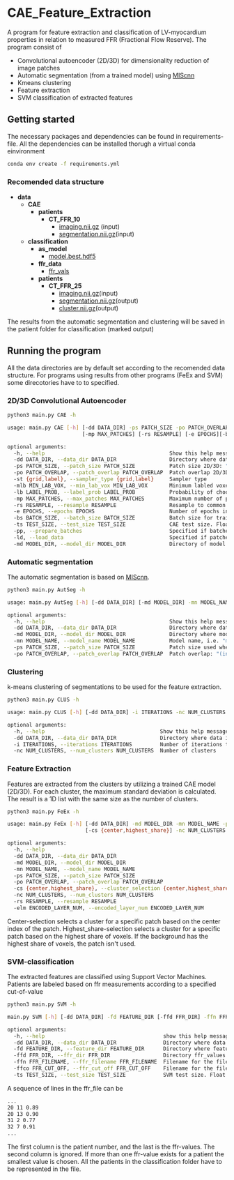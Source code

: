 # CAE_Feature_Extraction
A program for feature extraction and classification of LV-myocardium properties in relation to measured FFR (Fractional Flow Reserve). The program consist of 

- Convolutional autoencoder (2D/3D) for dimensionality reduction of image patches
- Automatic segmentation (from a trained model) using [MIScnn](https://github.com/frankkramer-lab/MIScnn)
- Kmeans clustering
- Feature extraction
- SVM classification of extracted features 

## Getting started
The necessary packages and dependencies can be found in requirements-file. All the dependencies can be installed thorugh a virtual conda einvironment
```bash
conda env create -f requirements.yml
```
### Recomended data structure
- __data__
   - __CAE__
     - __patients__
       - __CT\_FFR\_10__
         - [imaging.nii.gz](CAE/patients/CT_FFR_10/imaging.nii.gz) (input)
         - [segmentation.nii.gz](CAE/patients/CT_FFR_10/segmentation.nii.gz)(input)            
   - __classification__
     - __as\_model__
       - [model.best.hdf5](classification/as_model/model.best.hdf5)
     - __ffr\_data__
       - [ffr\_vals](classification/ffr_data/ffr_vals)
     - __patients__
       - __CT\_FFR\_25__
         - [imaging.nii.gz](classification/patients/CT_FFR_25/imaging.nii.gz)(input)
         - [segmentation.nii.gz](classification/patients/CT_FFR_25/segmentation.nii.gz)(output)
         - [cluster.nii.gz](classification/patients/CT_FFR_25/cluster.nii.gz)(output)

The results from the automatic segmentation and clustering will be saved in the patient folder for classification (marked output)

## Running the program
All the data directories are by default set according to the recomended data structure. For programs using results from other programs (FeEx and SVM) some direcotories have to to specified.
### 2D/3D Convolutional Autoencoder
```bash
python3 main.py CAE -h

usage: main.py CAE [-h] [-dd DATA_DIR] -ps PATCH_SIZE -po PATCH_OVERLAP -st {grid,label} [-mlb MIN_LAB_VOX] [-lb LABEL_PROB]
                        [-mp MAX_PATCHES] [-rs RESAMPLE] [-e EPOCHS][-bs BATCH_SIZE] [-ts TEST_SIZE] [-pp] [-ld] [-md MODEL_DIR]

optional arguments:
  -h, --help                                        Show this help message and exit
  -dd DATA_DIR, --data_dir DATA_DIR                 Directory where data is stored
  -ps PATCH_SIZE, --patch_size PATCH_SIZE           Patch size 2D/3D: "(1,int,int)" or "(int,int,int)"
  -po PATCH_OVERLAP, --patch_overlap PATCH_OVERLAP  Patch overlap 2D/3D: (0,int,int) or (int,int,int). Must be even number and smaller than patch size
  -st {grid,label}, --sampler_type {grid,label}     Sampler type
  -mlb MIN_LAB_VOX, --min_lab_vox MIN_LAB_VOX       Minimum labled voxels used by grid-sampler
  -lb LABEL_PROB, --label_prob LABEL_PROB           Probability of choosing patches with labeled voxel as center. Used by label-sampler
  -mp MAX_PATCHES, --max_patches MAX_PATCHES        Maximum number of patches to extract
  -rs RESAMPLE, --resample RESAMPLE                 Resample to common voxel spacing (float,float,float)
  -e EPOCHS, --epochs EPOCHS                        Number of epochs in training of CAE
  -bs BATCH_SIZE, --batch_size BATCH_SIZE           Batch size for training
  -ts TEST_SIZE, --test_size TEST_SIZE              CAE test size. Float between 0.0 and 1.0
  -pp, --prepare_batches                            Specified if batches should be prepared and saved in mini-batches
  -ld, --load_data                                  Specified if patches sould be loaded. For this option to work data must exist in the tmp folder
  -md MODEL_DIR, --model_dir MODEL_DIR              Directory of model if model should be loaded for prediction
```
### Automatic segmentation
The automatic segmentation is based on [MIScnn](https://github.com/frankkramer-lab/MIScnn). 
```bash
python3 main.py AutSeg -h

usage: main.py AutSeg [-h] [-dd DATA_DIR] [-md MODEL_DIR] -mn MODEL_NAME -ps PATCH_SIZE -po PATCH_OVERLAP

optional arguments:
  -h, --help                                        Show this help message and exit
  -dd DATA_DIR, --data_dir DATA_DIR                 Directory where data is stored
  -md MODEL_DIR, --model_dir MODEL_DIR              Directory where model is stored
  -mn MODEL_NAME, --model_name MODEL_NAME           Model name, i.e. "model.best"
  -ps PATCH_SIZE, --patch_size PATCH_SIZE           Patch size used when the model was trained: "(int,int,int)"
  -po PATCH_OVERLAP, --patch_overlap PATCH_OVERLAP  Patch overlap: "(int,int,int)"lap PATCH_OVERLAP  Patch overlap: "(int,int,int)"
```
### Clustering
k-means clustering of segmentations to be used for the feature extraction.
```bash
python3 main.py CLUS -h

usage: main.py CLUS [-h] [-dd DATA_DIR] -i ITERATIONS -nc NUM_CLUSTERS

optional arguments:
  -h, --help                                     Show this help message and exit
  -dd DATA_DIR, --data_dir DATA_DIR              Directory where data is stored
  -i ITERATIONS, --iterations ITERATIONS         Number of iterations to run-kmeans clustering
  -nc NUM_CLUSTERS, --num_clusters NUM_CLUSTERS  Number of clusters
```
### Feature Extraction
Features are extracted from the clusters by utilizing a trained CAE model (2D/3D). For each cluster, the maximum standard deviation is calculated. The result is a 1D list with the same size as the number of clusters.
```bash
python3 main.py FeEx -h

usage: main.py FeEx [-h] [-dd DATA_DIR] -md MODEL_DIR -mn MODEL_NAME -ps PATCH_SIZE [-po PATCH_OVERLAP] 
                         [-cs {center,highest_share}] -nc NUM_CLUSTERS [-rs RESAMPLE] -elm ENCODED_LAYER_NUM

optional arguments:
  -h, --help                                                              Show this help message and exit
  -dd DATA_DIR, --data_dir DATA_DIR                                       Directory where data is stored
  -md MODEL_DIR, --model_dir MODEL_DIR                                    Directory where model is stored
  -mn MODEL_NAME, --model_name MODEL_NAME                                 Model name, i.e. "model_2D"
  -ps PATCH_SIZE, --patch_size PATCH_SIZE                                 Patch size 3D/3D: "(1,int,int)" or "(int,int,int)"
  -po PATCH_OVERLAP, --patch_overlap PATCH_OVERLAP                        Patch overlap 2D/3D: "(0,int,int)" or "(int,int,int)". Must be even number and smaller than patch size
  -cs {center,highest_share}, --cluster_selection {center,highest_share}  Method used to select which cluster a specific patch belongs to
  -nc NUM_CLUSTERS, --num_clusters NUM_CLUSTERS                           Number og clusters used in the images to extract features from
  -rs RESAMPLE, --resample RESAMPLE                                       Resample to common voxel spacing (float,float,float)
  -elm ENCODED_LAYER_NUM, --encoded_layer_num ENCODED_LAYER_NUM           Number of the encoded layer in CAE-architecture counting from the bottom
```

Center-selection selects a cluster for a specific patch based on the center index of the patch. Highest_share-selection selects a cluster for a specific patch based on the highest share of voxels. If the background has the highest share of voxels, the patch isn't used. 
### SVM-classification 
The extracted features are classified using Support Vector Machines. Patients are labeled based on ffr measurements according to a specified cut-of-value
```bash
python3 main.py SVM -h

main.py SVM [-h] [-dd DATA_DIR] -fd FEATURE_DIR [-ffd FFR_DIR] -ffn FFR_FILENAME [-ffco FFR_CUT_OFF] [-ts TEST_SIZE]

optional arguments:
  -h, --help                                      show this help message and exit
  -dd DATA_DIR, --data_dir DATA_DIR               Directory where data is stored
  -fd FEATURE_DIR, --feature_dir FEATURE_DIR      Directory where features are stored, i.e. output from FeEx
  -ffd FFR_DIR, --ffr_dir FFR_DIR                 Directory ffr_values are stores
  -ffn FFR_FILENAME, --ffr_filename FFR_FILENAME  Filename for the file where ffr-values are stored
  -ffco FFR_CUT_OFF, --ffr_cut_off FFR_CUT_OFF    Filename for the file where ffr-values are stored
  -ts TEST_SIZE, --test_size TEST_SIZE            SVM test size. Float between 0.0 and 1.0
```
A sequence of lines in the ffr_file can be
```bash
...
20 11 0.89
20 13 0.90
31 2 0.77
32 7 0.91
...
```
The first column is the patient number, and the last is the ffr-values. The second column is ignored. If more than one ffr-value exists for a patient the smallest value is chosen. All the patients in the classification folder have to be represented in the file.


